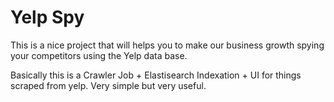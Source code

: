 # Yelp Spy
This is a nice project that will helps you to make our business growth spying your competitors using the Yelp data base.

Basically this is a Crawler Job + Elastisearch Indexation + UI for things scraped from yelp. Very simple but very useful.
